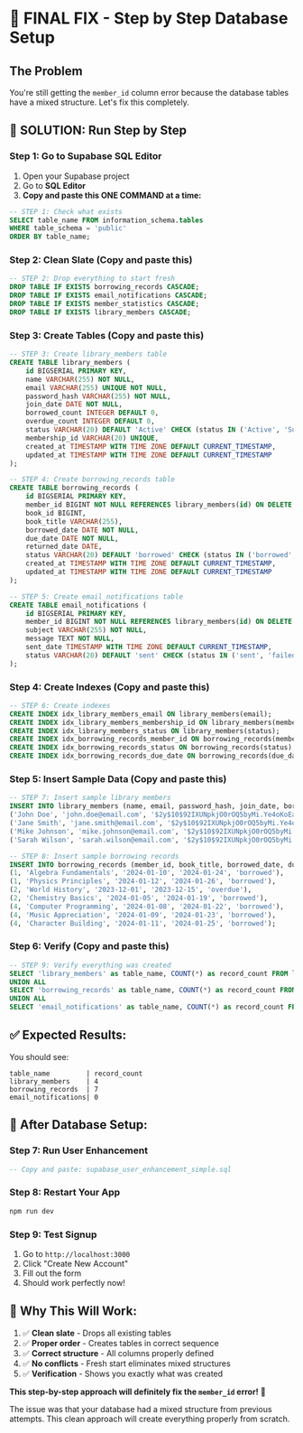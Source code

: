 # 🚨 FINAL FIX - Step by Step Database Setup

## The Problem
You're still getting the `member_id` column error because the database tables have a mixed structure. Let's fix this completely.

## 🔧 **SOLUTION: Run Step by Step**

### **Step 1: Go to Supabase SQL Editor**

1. Open your Supabase project
2. Go to **SQL Editor**
3. **Copy and paste this ONE COMMAND at a time:**

```sql
-- STEP 1: Check what exists
SELECT table_name FROM information_schema.tables 
WHERE table_schema = 'public' 
ORDER BY table_name;
```

### **Step 2: Clean Slate (Copy and paste this)**

```sql
-- STEP 2: Drop everything to start fresh
DROP TABLE IF EXISTS borrowing_records CASCADE;
DROP TABLE IF EXISTS email_notifications CASCADE;
DROP TABLE IF EXISTS member_statistics CASCADE;
DROP TABLE IF EXISTS library_members CASCADE;
```

### **Step 3: Create Tables (Copy and paste this)**

```sql
-- STEP 3: Create library_members table
CREATE TABLE library_members (
    id BIGSERIAL PRIMARY KEY,
    name VARCHAR(255) NOT NULL,
    email VARCHAR(255) UNIQUE NOT NULL,
    password_hash VARCHAR(255) NOT NULL,
    join_date DATE NOT NULL,
    borrowed_count INTEGER DEFAULT 0,
    overdue_count INTEGER DEFAULT 0,
    status VARCHAR(20) DEFAULT 'Active' CHECK (status IN ('Active', 'Suspended', 'Inactive')),
    membership_id VARCHAR(20) UNIQUE,
    created_at TIMESTAMP WITH TIME ZONE DEFAULT CURRENT_TIMESTAMP,
    updated_at TIMESTAMP WITH TIME ZONE DEFAULT CURRENT_TIMESTAMP
);

-- STEP 4: Create borrowing_records table
CREATE TABLE borrowing_records (
    id BIGSERIAL PRIMARY KEY,
    member_id BIGINT NOT NULL REFERENCES library_members(id) ON DELETE CASCADE,
    book_id BIGINT,
    book_title VARCHAR(255),
    borrowed_date DATE NOT NULL,
    due_date DATE NOT NULL,
    returned_date DATE,
    status VARCHAR(20) DEFAULT 'borrowed' CHECK (status IN ('borrowed', 'returned', 'overdue')),
    created_at TIMESTAMP WITH TIME ZONE DEFAULT CURRENT_TIMESTAMP,
    updated_at TIMESTAMP WITH TIME ZONE DEFAULT CURRENT_TIMESTAMP
);

-- STEP 5: Create email_notifications table
CREATE TABLE email_notifications (
    id BIGSERIAL PRIMARY KEY,
    member_id BIGINT NOT NULL REFERENCES library_members(id) ON DELETE CASCADE,
    subject VARCHAR(255) NOT NULL,
    message TEXT NOT NULL,
    sent_date TIMESTAMP WITH TIME ZONE DEFAULT CURRENT_TIMESTAMP,
    status VARCHAR(20) DEFAULT 'sent' CHECK (status IN ('sent', 'failed', 'pending'))
);
```

### **Step 4: Create Indexes (Copy and paste this)**

```sql
-- STEP 6: Create indexes
CREATE INDEX idx_library_members_email ON library_members(email);
CREATE INDEX idx_library_members_membership_id ON library_members(membership_id);
CREATE INDEX idx_library_members_status ON library_members(status);
CREATE INDEX idx_borrowing_records_member_id ON borrowing_records(member_id);
CREATE INDEX idx_borrowing_records_status ON borrowing_records(status);
CREATE INDEX idx_borrowing_records_due_date ON borrowing_records(due_date);
```

### **Step 5: Insert Sample Data (Copy and paste this)**

```sql
-- STEP 7: Insert sample library members
INSERT INTO library_members (name, email, password_hash, join_date, borrowed_count, overdue_count, status, membership_id) VALUES
('John Doe', 'john.doe@email.com', '$2y$10$92IXUNpkjO0rOQ5byMi.Ye4oKoEa3Ro9llC/.og/at2.uheWG/igi', '2023-01-15', 2, 0, 'Active', 'LIB001'),
('Jane Smith', 'jane.smith@email.com', '$2y$10$92IXUNpkjO0rOQ5byMi.Ye4oKoEa3Ro9llC/.og/at2.uheWG/igi', '2023-02-20', 1, 1, 'Active', 'LIB002'),
('Mike Johnson', 'mike.johnson@email.com', '$2y$10$92IXUNpkjO0rOQ5byMi.Ye4oKoEa3Ro9llC/.og/at2.uheWG/igi', '2023-03-10', 0, 0, 'Active', 'LIB003'),
('Sarah Wilson', 'sarah.wilson@email.com', '$2y$10$92IXUNpkjO0rOQ5byMi.Ye4oKoEa3Ro9llC/.og/at2.uheWG/igi', '2023-04-05', 3, 0, 'Suspended', 'LIB004');

-- STEP 8: Insert sample borrowing records
INSERT INTO borrowing_records (member_id, book_title, borrowed_date, due_date, status) VALUES
(1, 'Algebra Fundamentals', '2024-01-10', '2024-01-24', 'borrowed'),
(1, 'Physics Principles', '2024-01-12', '2024-01-26', 'borrowed'),
(2, 'World History', '2023-12-01', '2023-12-15', 'overdue'),
(2, 'Chemistry Basics', '2024-01-05', '2024-01-19', 'borrowed'),
(4, 'Computer Programming', '2024-01-08', '2024-01-22', 'borrowed'),
(4, 'Music Appreciation', '2024-01-09', '2024-01-23', 'borrowed'),
(4, 'Character Building', '2024-01-11', '2024-01-25', 'borrowed');
```

### **Step 6: Verify (Copy and paste this)**

```sql
-- STEP 9: Verify everything was created
SELECT 'library_members' as table_name, COUNT(*) as record_count FROM library_members
UNION ALL
SELECT 'borrowing_records' as table_name, COUNT(*) as record_count FROM borrowing_records
UNION ALL
SELECT 'email_notifications' as table_name, COUNT(*) as record_count FROM email_notifications;
```

## ✅ **Expected Results:**

You should see:
```
table_name         | record_count
library_members    | 4
borrowing_records  | 7
email_notifications| 0
```

## 🚀 **After Database Setup:**

### **Step 7: Run User Enhancement**
```sql
-- Copy and paste: supabase_user_enhancement_simple.sql
```

### **Step 8: Restart Your App**
```bash
npm run dev
```

### **Step 9: Test Signup**
1. Go to `http://localhost:3000`
2. Click "Create New Account"
3. Fill out the form
4. Should work perfectly now!

## 🎯 **Why This Will Work:**

1. ✅ **Clean slate** - Drops all existing tables
2. ✅ **Proper order** - Creates tables in correct sequence
3. ✅ **Correct structure** - All columns properly defined
4. ✅ **No conflicts** - Fresh start eliminates mixed structures
5. ✅ **Verification** - Shows you exactly what was created

**This step-by-step approach will definitely fix the `member_id` error!** 🎉

The issue was that your database had a mixed structure from previous attempts. This clean approach will create everything properly from scratch.


